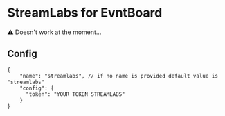 # StreamLabs for EvntBoard

⚠️ Doesn't work at the moment...

## Config

```json5
{
    "name": "streamlabs", // if no name is provided default value is "streamlabs"
    "config": {
      "token": "YOUR TOKEN STREAMLABS"
    }
}
```
